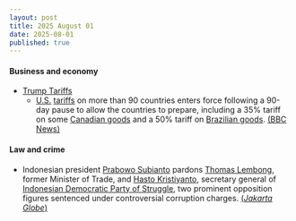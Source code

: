 ```yaml
---
layout: post
title: 2025 August 01
date: 2025-08-01
published: true
---
```



#### Business and economy

* [Trump Tariffs](https://en.wikipedia.org/wiki/Tariffs_in_the_second_Trump_administration "Tariffs in the second Trump administration")
  * [U.S.](https://en.wikipedia.org/wiki/United_States "United States") [tariffs](https://en.wikipedia.org/wiki/Tariff "Tariff") on more than 90 countries enters force following a 90-day pause to allow the countries to prepare, including a 35% tariff on some [Canadian goods](https://en.wikipedia.org/wiki/Economy_of_Canada "Economy of Canada") and a 50% tariff on [Brazilian goods](https://en.wikipedia.org/wiki/Economy_of_Brazil "Economy of Brazil"). [(BBC News)](https://www.bbc.co.uk/news/live/cpqvdxzwv22t)

#### Law and crime

* Indonesian president [Prabowo Subianto](https://en.wikipedia.org/wiki/Prabowo_Subianto "Prabowo Subianto") pardons [Thomas Lembong](https://en.wikipedia.org/wiki/Thomas_Lembong "Thomas Lembong"), former Minister of Trade, and [Hasto Kristiyanto](https://en.wikipedia.org/wiki/Hasto_Kristiyanto "Hasto Kristiyanto"), secretary general of [Indonesian Democratic Party of Struggle](https://en.wikipedia.org/wiki/Indonesian_Democratic_Party_of_Struggle "Indonesian Democratic Party of Struggle"), two prominent opposition figures sentenced under controversial corruption charges. [(*Jakarta Globe*)](https://jakartaglobe.id/news/president-prabowo-grants-pardons-to-thomas-lembong-and-hasto-kristiyanto)
